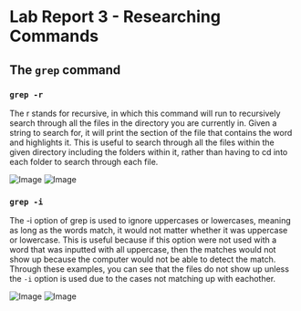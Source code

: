 # **Lab Report 3 - Researching Commands**

## **The `grep` command**

### **`grep -r`**

The r stands for recursive, in which this command will run to recursively search through all the files in the directory you are currently in. Given a string to search for, it will print the section of the file that contains the word and highlights it. This is useful to search through all the files within the given directory including the folders within it, rather than having to cd into each folder to search through each file.

![Image]()
![Image]()

### **`grep -i`**

The -i option of grep is used to ignore uppercases or lowercases, meaning as long as the words match, it would not matter whether it was uppercase or lowercase. This is useful because if this option were not used with a word that was inputted with all uppercase, then the matches would not show up because the computer would not be able to detect the match. Through these examples, you can see that the files do not show up unless the `-i` option is used due to the cases not matching up with eachother.

![Image]()
![Image]()

###
